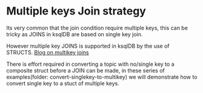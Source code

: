 # Multiple keys Join strategy

Its very common that the join condition require multiple keys, this can be tricky as JOINS in ksqlDB are based on single key join.

However multiple key JOINS is supported in ksqlDB by the use of STRUCTS. [Blog on multikey joins](https://www.confluent.io/blog/ksqldb-0-15-reads-more-message-keys-supports-more-data-types/#multiple-key-columns)



There is effort required in converting a topic with no/single key to a composite struct before a JOIN can be made, in these series of examples(folder: convert-singlekey-to-multikey) we will demonstrate how to convert single key to a stuct of multiple keys.

